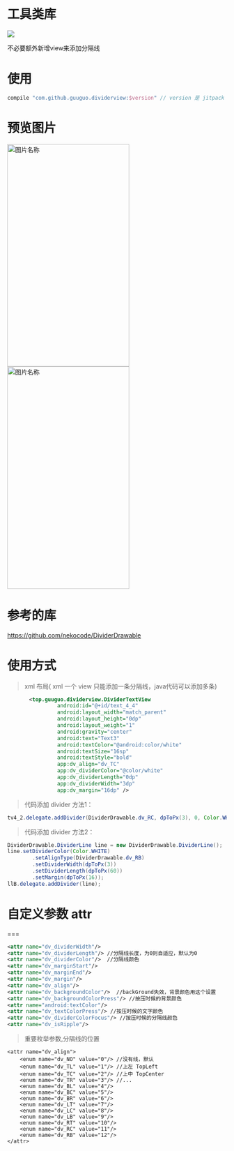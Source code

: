 工具类库
=======
[![](https://jitpack.io/v/guuguo/dividerview.svg)](https://jitpack.io/#guuguo/androidLib)

不必要额外新增view来添加分隔线
# 使用
```groovy
compile "com.github.guuguo.dividerview:$version" // version 是 jitpack 徽章的 version
```
# 预览图片
<img src="http://opqb3chot.bkt.clouddn.com/dividerview_shot2.png" width = "280" height = "510" alt="图片名称" align=center />
<img src="http://opqb3chot.bkt.clouddn.com/dividerview_shot1.png" width = "280" height = "510" alt="图片名称" align=center />

# 参考的库

https://github.com/nekocode/DividerDrawable

# 使用方式

> xml 布局( xml 一个 view 只能添加一条分隔线，java代码可以添加多条)

```xml
       <top.guuguo.dividerview.DividerTextView
                android:id="@+id/text_4_4"
                android:layout_width="match_parent"
                android:layout_height="0dp"
                android:layout_weight="1"
                android:gravity="center"
                android:text="Text3"
                android:textColor="@android:color/white"
                android:textSize="16sp"
                android:textStyle="bold"
                app:dv_align="dv_TC"
                app:dv_dividerColor="@color/white"
                app:dv_dividerLength="0dp"
                app:dv_dividerWidth="3dp"
                app:dv_margin="16dp" />
```
> 代码添加 divider 方法1：
```java
tv4_2.delegate.addDivider(DividerDrawable.dv_RC, dpToPx(3), 0, Color.WHITE, dpToPx(3));
```
> 代码添加 divider 方法2：
```java
DividerDrawable.DividerLine line = new DividerDrawable.DividerLine();
line.setDividerColor(Color.WHITE)
        .setAlignType(DividerDrawable.dv_RB)
        .setDividerWidth(dpToPx(3))
        .setDividerLength(dpToPx(60))
        .setMargin(dpToPx(16));
llB.delegate.addDivider(line);
```
# 自定义参数 attr
===

```xml 
<attr name="dv_dividerWidth"/> 
<attr name="dv_dividerLength"/> //分隔线长度，为0则自适应，默认为0
<attr name="dv_dividerColor"/>  //分隔线颜色
<attr name="dv_marginStart"/>
<attr name="dv_marginEnd"/>
<attr name="dv_margin"/>
<attr name="dv_align"/>
<attr name="dv_backgroundColor"/>  //backGround失效，背景颜色用这个设置
<attr name="dv_backgroundColorPress"/> //按压时候的背景颜色
<attr name="android:textColor"/> 
<attr name="dv_textColorPress"/> //按压时候的文字颜色
<attr name="dv_dividerColorFocus"/> //按压时候的分隔线颜色
<attr name="dv_isRipple"/>
```
> 重要枚举参数,分隔线的位置
```
<attr name="dv_align">
    <enum name="dv_NO" value="0"/> //没有线，默认
    <enum name="dv_TL" value="1"/> //上左 TopLeft
    <enum name="dv_TC" value="2"/> //上中 TopCenter
    <enum name="dv_TR" value="3"/> //...
    <enum name="dv_BL" value="4"/>
    <enum name="dv_BC" value="5"/>
    <enum name="dv_BR" value="6"/>
    <enum name="dv_LT" value="7"/>
    <enum name="dv_LC" value="8"/>
    <enum name="dv_LB" value="9"/>
    <enum name="dv_RT" value="10"/>
    <enum name="dv_RC" value="11"/>
    <enum name="dv_RB" value="12"/>
</attr>
```

